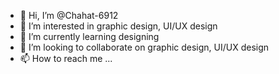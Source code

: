 - 👋 Hi, I’m @Chahat-6912
- 👀 I’m interested in graphic design, UI/UX design
- 🌱 I’m currently learning designing
- 💞️ I’m looking to collaborate on graphic design, UI/UX design
- 📫 How to reach me ...

<!---
Chahat-6912/Chahat-6912 is a ✨ special ✨ repository because its `README.md` (this file) appears on your GitHub profile.
You can click the Preview link to take a look at your changes.
--->
